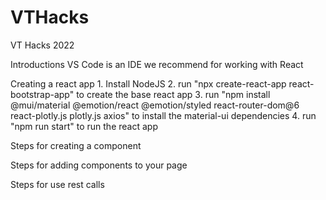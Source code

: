 # VTHacks
VT Hacks 2022 

Introductions
    VS Code is an IDE we recommend for working with React
    
Creating a react app
    1. Install NodeJS
    2. run "npx create-react-app react-bootstrap-app" to create the base react app
    3. run "npm install @mui/material @emotion/react @emotion/styled react-router-dom@6 react-plotly.js plotly.js axios" to install the material-ui dependencies
    4. run "npm run start" to run the react app

Steps for creating a component

Steps for adding components to your page

Steps for use rest calls




